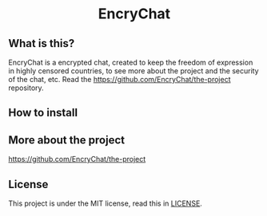 <h1 align="center"> EncryChat </h1>

## What is this?

EncryChat is a encrypted chat, created to keep the freedom of expression in highly censored countries, to see more about the project and the security of the chat, etc.
Read the https://github.com/EncryChat/the-project  repository.

## How to install


## More about the project
https://github.com/EncryChat/the-project

## License
This project is under the MIT license, read this in [LICENSE](LICENSE).
